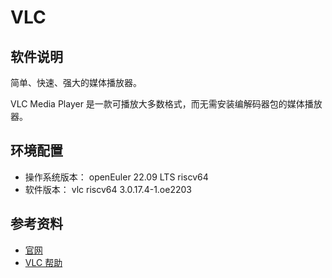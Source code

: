 # VLC

## 软件说明  

简单、快速、强大的媒体播放器。

VLC Media Player 是一款可播放大多数格式，而无需安装编解码器包的媒体播放器。

## 环境配置

- 操作系统版本： openEuler 22.09 LTS riscv64
- 软件版本： vlc riscv64 3.0.17.4-1.oe2203

## 参考资料

- [官网](https://www.videolan.org/vlc/)
- [VLC 帮助](https://docs.videolan.me/vlc-user/3.0/en/index.html)
